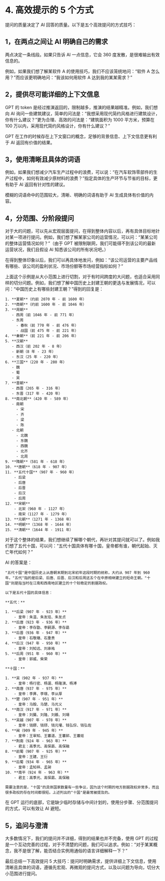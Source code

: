 # 4. 高效提示的 5 个方式

提问的质量决定了 AI 回答的质量。以下是五个高效提问的方式技巧：

## 1，在两点之间让 AI 明确自己的需求

两点决定一条线段。如果只告诉 AI 一点信息，它会 360 度发散，是很难输出有效信息的。

例如，如果我们想了解某软件 A 的使用技巧，我们不应该笼统地问：“软件 A 怎么用？”而应该更明确地问：“我该如何用软件 A 达到我的某某需求？”

## 2，提供尽可能详细的上下文信息

GPT 的 token 是经过推演返回的，限制越多，推演的结果越精准。例如，我们想向 AI 询问一些建筑建议，简单的问法是：“我想采用现代简约风格进行建筑设计，你有什么建议？”更为合理、高效的问法是：“建筑面积为 1000 平方米，预算在 100 万以内，采用现代简约风格设计，你有什么建议？”

GPT 在工作的时候存在上下文窗口的概念，足够的背景信息、上下文信息更有利于 AI 返回有价值的结果。

## 3，使用清晰且具体的词语

例如，如果我们想减少汽车生产过程中的浪费，可以说：“在汽车软饰零部件的生产过程中，如何有效减少原材料的浪费？”指定具体的生产环节与节省的目标，更有助于 AI 返回有针对性的建议。

模糊的词语命中的范围较大，清晰、明确的词语有助于 AI 生成具体有价值的内容。

## 4，分范围、分阶段提问

对于大的问题，可以先从宏观层面提问，在得到整体内容以后，再有具体目标地针对某一项进行提问。例如，我们想了解某家公司的运营情况，可以问：“某某公司的整体运营情况如何？”（由于 GPT 被限制联网，我们可能得不到该公司的最新运营状况，我们且假设 AI 知悉该公司的所有状况吧。）

在得到整体印象以后，我们可以再具体地发问，例如：“该公司运营的主要产品线有哪些、该公司的盈利状况、市场份额等市场经营指标如何？”

上面这个示例是从大小范围上进行切割，对于有时间跨度的大问题，也适合采用同样的切分问题。例如，我们想了解中国历史上封建王朝的更迭与发展情况，可以问：“中国历史上有哪些封建王朝？”得到的回复是：

```
1. **夏朝**（约前 2070 年 - 前 1600 年）
2. **商朝**（约前 1600 年 - 前 1046 年）
3. **周朝**
   - 西周（前 1046 年 - 前 771 年）
   - 东周
     - 春秋（前 770 年 - 前 476 年）
     - 战国（前 475 年 - 前 221 年）
4. **秦朝**（前 221 年 - 前 206 年）
5. **汉朝**
   - 西汉（前 202 年 - 8 年）
   - 新朝（8 年 - 23 年）
   - 东汉（25 年 - 220 年）
6. **三国**（220 年 - 280 年）
   - 魏
   - 蜀
   - 吴
7. **晋朝**
   - 西晋（265 年 - 316 年）
   - 东晋（317 年 - 420 年）
8. **南北朝**（420 年 - 589 年）
   - 南朝
     - 宋
     - 齐
     - 梁
     - 陈
   - 北朝
     - 北魏
     - 东魏
     - 西魏
     - 北齐
     - 北周
9. **隋朝**（581 年 - 618 年）
10. **唐朝**（618 年 - 907 年）
11. **五代十国**（907 年 - 960 年）
    - 后梁
    - 后唐
    - 后晋
    - 后汉
    - 后周
12. **宋朝**
    - 北宋（960 年 - 1127 年）
    - 南宋（1127 年 - 1279 年）
13. **元朝**（1271 年 - 1368 年）
14. **明朝**（1368 年 - 1644 年）
15. **清朝**（1644 年 - 1911 年）
```

对于这个整体的结果，我们想继续了解哪个朝代，再针对其提问就可以了。例如我们想了五代十国，可以问：“五代十国具体有哪十国，皇帝都有谁，朝代起始、灭亡年代如何？”

AI 的答案是：


```
"五代十国"是中国历史上从唐朝末期到北宋初年这段时期的统称，大约从 907 年到 960 年。"五代"指的是后梁、后唐、后晋、后汉和后周这五个在中原相继建立的短命王朝。"十国"则是指当时在江南和西南地区建立的十个较稳定的割据政权。

以下是五代十国的具体信息：

**五代：**

1. **后梁（907 年 - 923 年）**
    - 皇帝：朱温、朱友珪、朱友贞
2. **后唐（923 年 - 936 年）**
    - 皇帝：李存勖、李嗣源、李存勗
3. **后晋（936 年 - 947 年）**
    - 皇帝：石敬瑭、石重贵
4. **后汉（947 年 - 950 年）**
    - 皇帝：刘知远、刘承祐
5. **后周（951 年 - 960 年）**
    - 皇帝：郭威、柴荣

**十国：**

1. **吴（902 年 - 937 年）**
    - 皇帝：杨行密、杨渥、杨隆演、杨溥
2. **南唐（937 年 - 975 年）**
    - 皇帝：李昪、李璟、李从厚
3. **楚（907 年 - 951 年）**
    - 皇帝：马殷、马楚、马光义
4. **南汉（917 年 - 971 年）**
    - 皇帝：刘龑、刘隆、刘鋹、刘璹
5. **吴越（907 年 - 978 年）**
    - 皇帝：钱鏐、钱镠、钱元瓘、钱弘倧、钱弘佐
6. **闽（909 年 - 945 年）**
    - 皇帝：王审知、王審道、王審邽、王審𬉼
7. **荆南（924 年 - 963 年）**
    - 君主：高季光、高保勗、高保融
8. **前蜀（907 年 - 925 年）**
    - 皇帝：王建、王衍
9. **后蜀（934 年 - 965 年）**
    - 皇帝：孟知祥、孟昶
10. **南平（924 年 - 963 年）**
    - 君主：高季光、高保勗、高保融

需要注意的是，"十国"的具体国家数量有一些争议，因为这个时期的地方割据政权非常多，而且很多政权的存在时间都很短。上述列出的"十国"是最常被提及的。
```

在 GPT 运行的底部，它是缺少临时存储与中间计划的，使用分步骤、分范围提问的方式，可以有效让 AI 避短。

## 5，追问与澄清

大多数情况下，我们的提问并不详细，得到的结果也并不完备，使用 GPT 的过程是一个互动完善的过程，对于不清楚的问题，我们可以追求。例如：“对于某某概念，我不是很了解，能否结合实例用通俗的语言详细解释一下？”

最后总结一下高效提问 5 大技巧：提问时明确需求，提供详细上下文信息，使用清晰且具体的词语，遵循先宏观、再微观的提问方式，以及以问题为导向，切分大小范围进行提问。